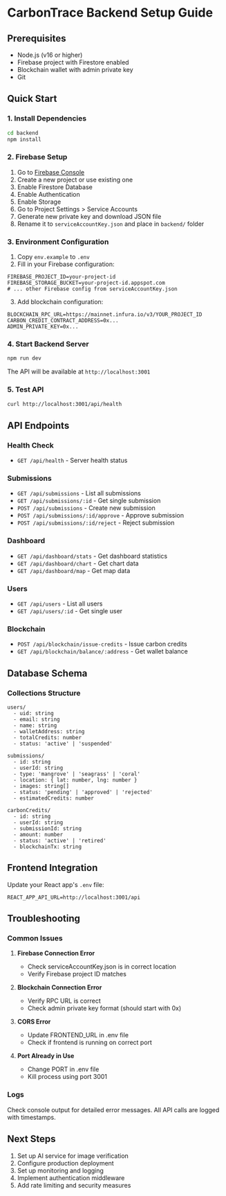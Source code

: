 # CarbonTrace Backend Setup Guide

## Prerequisites
- Node.js (v16 or higher)
- Firebase project with Firestore enabled
- Blockchain wallet with admin private key
- Git

## Quick Start

### 1. Install Dependencies
```bash
cd backend
npm install
```

### 2. Firebase Setup
1. Go to [Firebase Console](https://console.firebase.google.com/)
2. Create a new project or use existing one
3. Enable Firestore Database
4. Enable Authentication
5. Enable Storage
6. Go to Project Settings > Service Accounts
7. Generate new private key and download JSON file
8. Rename it to `serviceAccountKey.json` and place in `backend/` folder

### 3. Environment Configuration
1. Copy `env.example` to `.env`
2. Fill in your Firebase configuration:
```env
FIREBASE_PROJECT_ID=your-project-id
FIREBASE_STORAGE_BUCKET=your-project-id.appspot.com
# ... other Firebase config from serviceAccountKey.json
```

3. Add blockchain configuration:
```env
BLOCKCHAIN_RPC_URL=https://mainnet.infura.io/v3/YOUR_PROJECT_ID
CARBON_CREDIT_CONTRACT_ADDRESS=0x...
ADMIN_PRIVATE_KEY=0x...
```

### 4. Start Backend Server
```bash
npm run dev
```

The API will be available at `http://localhost:3001`

### 5. Test API
```bash
curl http://localhost:3001/api/health
```

## API Endpoints

### Health Check
- `GET /api/health` - Server health status

### Submissions
- `GET /api/submissions` - List all submissions
- `GET /api/submissions/:id` - Get single submission
- `POST /api/submissions` - Create new submission
- `POST /api/submissions/:id/approve` - Approve submission
- `POST /api/submissions/:id/reject` - Reject submission

### Dashboard
- `GET /api/dashboard/stats` - Get dashboard statistics
- `GET /api/dashboard/chart` - Get chart data
- `GET /api/dashboard/map` - Get map data

### Users
- `GET /api/users` - List all users
- `GET /api/users/:id` - Get single user

### Blockchain
- `POST /api/blockchain/issue-credits` - Issue carbon credits
- `GET /api/blockchain/balance/:address` - Get wallet balance

## Database Schema

### Collections Structure
```
users/
  - uid: string
  - email: string
  - name: string
  - walletAddress: string
  - totalCredits: number
  - status: 'active' | 'suspended'

submissions/
  - id: string
  - userId: string
  - type: 'mangrove' | 'seagrass' | 'coral'
  - location: { lat: number, lng: number }
  - images: string[]
  - status: 'pending' | 'approved' | 'rejected'
  - estimatedCredits: number

carbonCredits/
  - id: string
  - userId: string
  - submissionId: string
  - amount: number
  - status: 'active' | 'retired'
  - blockchainTx: string
```

## Frontend Integration

Update your React app's `.env` file:
```env
REACT_APP_API_URL=http://localhost:3001/api
```

## Troubleshooting

### Common Issues

1. **Firebase Connection Error**
   - Check serviceAccountKey.json is in correct location
   - Verify Firebase project ID matches

2. **Blockchain Connection Error**
   - Verify RPC URL is correct
   - Check admin private key format (should start with 0x)

3. **CORS Error**
   - Update FRONTEND_URL in .env file
   - Check if frontend is running on correct port

4. **Port Already in Use**
   - Change PORT in .env file
   - Kill process using port 3001

### Logs
Check console output for detailed error messages. All API calls are logged with timestamps.

## Next Steps

1. Set up AI service for image verification
2. Configure production deployment
3. Set up monitoring and logging
4. Implement authentication middleware
5. Add rate limiting and security measures

